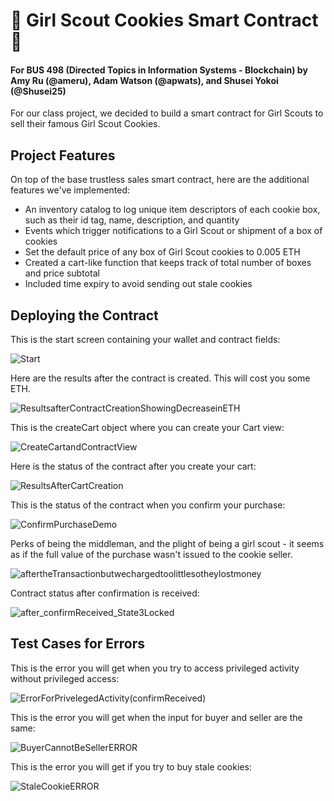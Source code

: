 # 🍪 Girl Scout Cookies Smart Contract 🍪
#### For BUS 498 (Directed Topics in Information Systems - Blockchain) by Amy Ru (@ameru), Adam Watson (@apwats), and Shusei Yokoi (@Shusei25)

For our class project, we decided to build a smart contract for Girl Scouts to sell their famous Girl Scout Cookies. 

## Project Features
On top of the base trustless sales smart contract, here are the additional features we've implemented:
- An inventory catalog to log unique item descriptors of each cookie box, such as their id tag, name, description, and quantity
- Events which trigger notifications to a Girl Scout or shipment of a box of cookies
- Set the default price of any box of Girl Scout cookies to 0.005 ETH
- Created a cart-like function that keeps track of total number of boxes and price subtotal
- Included time expiry to avoid sending out stale cookies

## Deploying the Contract
This is the start screen containing your wallet and contract fields:

![Start](https://user-images.githubusercontent.com/44534814/121441689-1f4a0780-c93f-11eb-94e6-16dbe413e202.png)

Here are the results after the contract is created. This will cost you some ETH.

![ResultsafterContractCreationShowingDecreaseinETH](https://user-images.githubusercontent.com/44534814/121442530-b6638f00-c940-11eb-8873-2d084fca61a5.PNG)

This is the createCart object where you can create your Cart view:

![CreateCartandContractView](https://user-images.githubusercontent.com/44534814/121442223-0726b800-c940-11eb-9b19-979fbc1d6188.PNG)

Here is the status of the contract after you create your cart:

![ResultsAfterCartCreation](https://user-images.githubusercontent.com/44534814/121442280-24f41d00-c940-11eb-97ee-5576a67b4f51.PNG)

This is the status of the contract when you confirm your purchase:

![ConfirmPurchaseDemo](https://user-images.githubusercontent.com/44534814/121442308-3806ed00-c940-11eb-8cec-ea6ffcfa2e17.PNG)

Perks of being the middleman, and the plight of being a girl scout - it seems as if the full value of the purchase wasn't issued to the cookie seller.

![aftertheTransactionbutwechargedtoolittlesotheylostmoney](https://user-images.githubusercontent.com/44534814/121442339-4fde7100-c940-11eb-93a1-765b7f9e3325.PNG)

Contract status after confirmation is received:

![after_confirmReceived_State3Locked](https://user-images.githubusercontent.com/44534814/121442440-8d42fe80-c940-11eb-94d6-e781c0902b20.PNG)

## Test Cases for Errors
This is the error you will get when you try to access privileged activity without privileged access:

![ErrorForPrivelegedActivity(confirmReceived)](https://user-images.githubusercontent.com/44534814/121441727-325cd780-c93f-11eb-9a81-9300c0a24292.PNG)

This is the error you will get when the input for buyer and seller are the same:

![BuyerCannotBeSellerERROR](https://user-images.githubusercontent.com/44534814/121441732-34269b00-c93f-11eb-9a2c-7b36d8973e7c.PNG)

This is the error you will get if you try to buy stale cookies:

![StaleCookieERROR](https://user-images.githubusercontent.com/44534814/121441713-2bce6000-c93f-11eb-99cd-38d568a0ed58.PNG)
